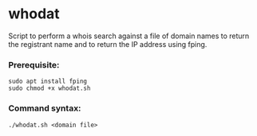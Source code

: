 # whodat
Script to perform a whois search against a file of domain names to return the registrant name and to return the IP address using fping.
### Prerequisite:
```
sudo apt install fping
sudo chmod +x whodat.sh
```
### Command syntax:
```
./whodat.sh <domain file>
```

